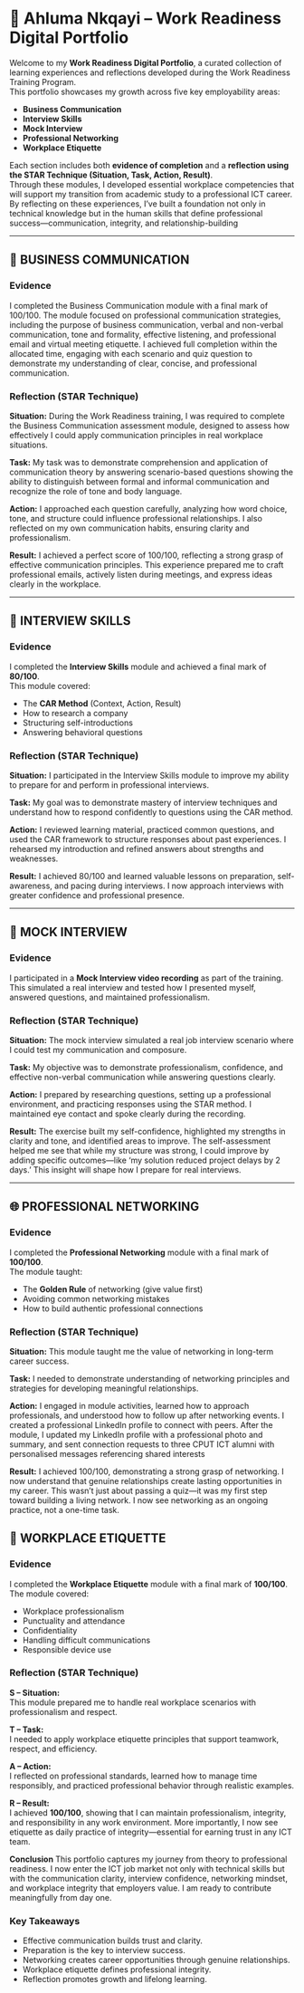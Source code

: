 # 💼 Ahluma Nkqayi – Work Readiness Digital Portfolio

Welcome to my **Work Readiness Digital Portfolio**, a curated collection of learning experiences and reflections developed during the Work Readiness Training Program.  
This portfolio showcases my growth across five key employability areas:
- **Business Communication**
- **Interview Skills**
- **Mock Interview**
- **Professional Networking**
- **Workplace Etiquette**

Each section includes both **evidence of completion** and a **reflection using the STAR Technique (Situation, Task, Action, Result)**.  
Through these modules, I developed essential workplace competencies that will support my transition from academic study to a professional ICT career. By reflecting on these experiences, I’ve built a foundation not only in technical knowledge but in the human skills that define professional success—communication, integrity, and relationship-building

---

## 🧩 BUSINESS COMMUNICATION

### **Evidence**
I completed the Business Communication module with a final mark of 100/100. The module focused on professional communication strategies, including the purpose of business communication, verbal and non-verbal communication, tone and formality, effective listening, and professional email and virtual meeting etiquette. 
I achieved full completion within the allocated time, engaging with each scenario and quiz question to demonstrate my understanding of clear, concise, and professional communication.

### **Reflection (STAR Technique)**
**Situation:** During the Work Readiness training, I was required to complete the Business Communication assessment module, designed to assess how effectively I could apply communication principles in real workplace situations.

**Task:** My task was to demonstrate comprehension and application of communication theory by answering scenario-based questions showing the ability to distinguish between formal and informal communication and recognize the role of tone and body language.

**Action:** I approached each question carefully, analyzing how word choice, tone, and structure could influence professional relationships. I also reflected on my own communication habits, ensuring clarity and professionalism.

**Result:** I achieved a perfect score of 100/100, reflecting a strong grasp of effective communication principles. This experience prepared me to craft professional emails, actively listen during meetings, and express ideas clearly in the workplace.

---

## 💬 INTERVIEW SKILLS

### **Evidence**
I completed the **Interview Skills** module and achieved a final mark of **80/100**.  
This module covered:
- The **CAR Method** (Context, Action, Result)  
- How to research a company  
- Structuring self-introductions  
- Answering behavioral questions  

### **Reflection (STAR Technique)**
**Situation:** I participated in the Interview Skills module to improve my ability to prepare for and perform in professional interviews.

**Task:** My goal was to demonstrate mastery of interview techniques and understand how to respond confidently to questions using the CAR method.

**Action:** I reviewed learning material, practiced common questions, and used the CAR framework to structure responses about past experiences. I rehearsed my introduction and refined answers about strengths and weaknesses.

**Result:** I achieved 80/100 and learned valuable lessons on preparation, self-awareness, and pacing during interviews. I now approach interviews with greater confidence and professional presence.

---

## 🎥 MOCK INTERVIEW

### **Evidence**
I participated in a **Mock Interview video recording** as part of the training.  
This simulated a real interview and tested how I presented myself, answered questions, and maintained professionalism.

### **Reflection (STAR Technique)**
**Situation:** The mock interview simulated a real job interview scenario where I could test my communication and composure.

**Task:** My objective was to demonstrate professionalism, confidence, and effective non-verbal communication while answering questions clearly.

**Action:** I prepared by researching questions, setting up a professional environment, and practicing responses using the STAR method. I maintained eye contact and spoke clearly during the recording.

**Result:** The exercise built my self-confidence, highlighted my strengths in clarity and tone, and identified areas to improve. The self-assessment helped me see that while my structure was strong, I could improve by adding specific outcomes—like ‘my solution reduced project delays by 2 days.’ This insight will shape how I prepare for real interviews.

---

## 🌐 PROFESSIONAL NETWORKING

### **Evidence**
I completed the **Professional Networking** module with a final mark of **100/100**.  
The module taught:
- The **Golden Rule** of networking (give value first)  
- Avoiding common networking mistakes  
- How to build authentic professional connections  

### **Reflection (STAR Technique)**
**Situation:** This module taught me the value of networking in long-term career success.

**Task:** I needed to demonstrate understanding of networking principles and strategies for developing meaningful relationships.

**Action:** I engaged in module activities, learned how to approach professionals, and understood how to follow up after networking events. I created a professional LinkedIn profile to connect with peers. After the module, I updated my LinkedIn profile with a professional photo and summary, and sent connection requests to three CPUT ICT alumni with personalised messages referencing shared interests

**Result:** I achieved 100/100, demonstrating a strong grasp of networking. I now understand that genuine relationships create lasting opportunities in my career. This wasn’t just about passing a quiz—it was my first step toward building a living network. I now see networking as an ongoing practice, not a one-time task.

## 🧭 WORKPLACE ETIQUETTE

### **Evidence**
I completed the **Workplace Etiquette** module with a final mark of **100/100**.  
The module covered:
- Workplace professionalism  
- Punctuality and attendance  
- Confidentiality  
- Handling difficult communications  
- Responsible device use  

### **Reflection (STAR Technique)**
**S – Situation:**  
This module prepared me to handle real workplace scenarios with professionalism and respect.  

**T – Task:**  
I needed to apply workplace etiquette principles that support teamwork, respect, and efficiency.  

**A – Action:**  
I reflected on professional standards, learned how to manage time responsibly, and practiced professional behavior through realistic examples.  

**R – Result:**  
I achieved **100/100**, showing that I can maintain professionalism, integrity, and responsibility in any work environment.  More importantly, I now see etiquette as daily practice of integrity—essential for earning trust in any ICT team. 

**Conclusion**
This portfolio captures my journey from theory to professional readiness. I now enter the ICT job market not only with technical skills but with the communication clarity, interview confidence, networking mindset, and workplace integrity that employers value. I am ready to contribute meaningfully from day one. 

### **Key Takeaways**
-  Effective communication builds trust and clarity.  
-  Preparation is the key to interview success.  
-  Networking creates career opportunities through genuine relationships.  
-  Workplace etiquette defines professional integrity.  
-  Reflection promotes growth and lifelong learning.




